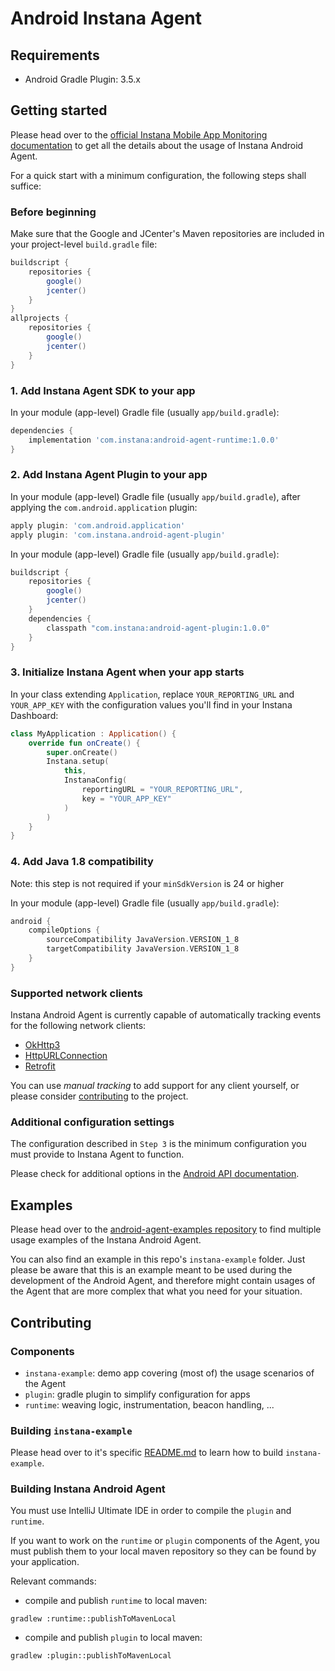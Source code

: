 # Android Instana Agent 

## Requirements

- Android Gradle Plugin: 3.5.x

## Getting started

Please head over to the [official Instana Mobile App Monitoring documentation](https://docs.instana.io/products/mobile_app_monitoring/) to get all the details about the usage of Instana Android Agent.

For a quick start with a minimum configuration, the following steps shall suffice:

### Before beginning

Make sure that the Google and JCenter's Maven repositories are included in your project-level `build.gradle` file:

```groovy
buildscript {
    repositories {
        google()
        jcenter()
    }
}
allprojects {
    repositories {
        google()
        jcenter()
    }
}
```

### 1. Add Instana Agent SDK to your app
In your module (app-level) Gradle file (usually `app/build.gradle`):
```groovy
dependencies {
    implementation 'com.instana:android-agent-runtime:1.0.0'
}
```

### 2. Add Instana Agent Plugin to your app
In your module (app-level) Gradle file (usually `app/build.gradle`), after applying the `com.android.application` plugin:
```groovy
apply plugin: 'com.android.application'
apply plugin: 'com.instana.android-agent-plugin'
```

In your module (app-level) Gradle file (usually `app/build.gradle`):
```groovy
buildscript {
    repositories {
        google()
        jcenter()
    }
    dependencies {
        classpath "com.instana:android-agent-plugin:1.0.0"
    }
}
```

### 3. Initialize Instana Agent when your app starts

In your class extending `Application`, replace `YOUR_REPORTING_URL` and `YOUR_APP_KEY` with the configuration values you'll find in your Instana Dashboard:
```kotlin
class MyApplication : Application() {
    override fun onCreate() {
        super.onCreate()
        Instana.setup(
            this,
            InstanaConfig(
                reportingURL = "YOUR_REPORTING_URL",
                key = "YOUR_APP_KEY"
            )
        )
    }
}
```

### 4. Add Java 1.8 compatibility

Note: this step is not required if your `minSdkVersion` is 24 or higher

In your module (app-level) Gradle file (usually `app/build.gradle`):
```groovy
android {
    compileOptions {
        sourceCompatibility JavaVersion.VERSION_1_8
        targetCompatibility JavaVersion.VERSION_1_8
    }
}
```

### Supported network clients

Instana Android Agent is currently capable of automatically tracking events for the following network clients:
- [OkHttp3](https://square.github.io/okhttp/)
- [HttpURLConnection](https://developer.android.com/reference/java/net/HttpURLConnection)
- [Retrofit](https://square.github.io/retrofit/)

You can use *manual tracking* to add support for any client yourself, or please consider [contributing](#contributing) to the project.

### Additional configuration settings

The configuration described in `Step 3` is the minimum configuration you must provide to Instana Agent to function. 

Please check for additional options in the [Android API documentation](https://documentation.link).

## Examples

Please head over to the [android-agent-examples repository](https://github.com/instana/android-agent-examples) to find multiple usage examples of the Instana Android Agent.

You can also find an example in this repo's `instana-example` folder. Just please be aware that this is an example meant to be used during the development of the Android Agent, and therefore might contain usages of the Agent that are more complex that what you need for your situation.

## Contributing 

### Components

- `instana-example`: demo app covering (most of) the usage scenarios of the Agent 
- `plugin`: gradle plugin to simplify configuration for apps
- `runtime`: weaving logic, instrumentation, beacon handling, ...

### Building `instana-example`

Please head over to it's specific [README.md](instana-example/README.md) to learn how to build `instana-example`.

### Building Instana Android Agent

You must use IntelliJ Ultimate IDE in order to compile the `plugin` and `runtime`.

If you want to work on the `runtime` or `plugin` components of the Agent, you must publish them to your local maven repository so they can be found by your application.

Relevant commands:
- compile and publish `runtime` to local maven: 
```shell script
gradlew :runtime::publishToMavenLocal
```
- compile and publish `plugin` to local maven:
```shell script
gradlew :plugin::publishToMavenLocal
```
